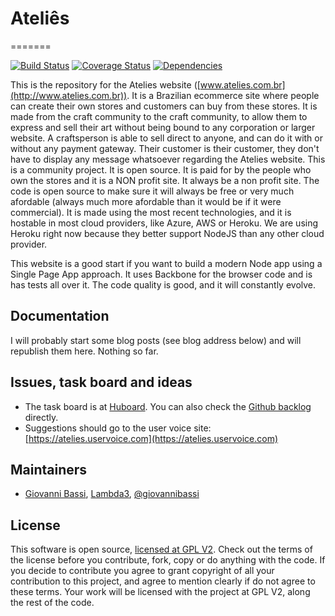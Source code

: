 ﻿# Ateliês
=======

[![Build Status](https://snap-ci.com/giggio/atelies/branch/master/build_image)](https://snap-ci.com/giggio/atelies/branch/master)
[![Coverage Status](https://coveralls.io/repos/giggio/atelies/badge.png)](https://coveralls.io/r/giggio/atelies)
[![Dependencies](https://gemnasium.com/giggio/atelies.png)](https://gemnasium.com/giggio/atelies)

This is the repository for the Atelies website ([www.atelies.com.br](http://www.atelies.com.br)). 
It is a Brazilian ecommerce site where people can create their own stores and customers can buy from these stores. 
It is made from the craft community to the craft community, to allow them to express and sell their art without being 
bound to any corporation or larger website. A craftsperson is able to sell direct to anyone, and can do it with or without
any payment gateway. Their customer is their customer, they don't have to display any message whatsoever regarding the Atelies
website.
This is a community project. It is open source. It is paid for by the people who own the stores and it is a NON profit site.
It always be a non profit site. The code is open source to make sure it will always be free or very much afordable (always
much more afordable than it would be if it were commercial). 
It is made using the most recent technologies, and it is hostable in most cloud providers, like Azure, AWS or Heroku. We are using Heroku
right now because they better support NodeJS than any other cloud provider.

This website is a good start if you want to build a modern Node app using a Single Page App approach. It uses Backbone for the
browser code and is has tests all over it. The code quality is good, and it will constantly evolve.

## Documentation

I will probably start some blog posts (see blog address below) and will republish them here. Nothing so far.

## Issues, task board and ideas

* The task board is at [Huboard](http://huboard.com/giggio/atelies/board). You can also check the [Github backlog](https://github.com/giggio/atelies/issues) directly.
* Suggestions should go to the user voice site: [https://atelies.uservoice.com](https://atelies.uservoice.com)

## Maintainers

* [Giovanni Bassi](http://blog.lambda3.com.br/L3/giovannibassi/), [Lambda3](http://www.lambda3.com.br), [@giovannibassi](http://twitter.com/giovannibassi)

## License

This software is open source, [licensed at GPL V2](https://github.com/giggio/atelies/blob/master/LICENSE.txt). Check out the terms of the license before you contribute, fork, copy or do anything
with the code. If you decide to contribute you agree to grant copyright of all your contribution to this project, and agree to
mention clearly if do not agree to these terms. Your work will be licensed with the project at GPL V2, along the rest of the code.
